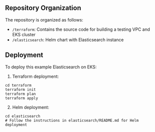 ## Repository Organization

The repository is organized as follows:

- `/terraform`: Contains the source code for building a testing VPC and EKS cluster
- `/elasticsearch`: Helm chart with Elasticsearch instance

## Deployment

To deploy this example Elasticsearch on EKS:

1. Terraform deployment:
   
```
cd terraform
terraform init
terraform plan
terraform apply
```

2. Helm deployment:
   
```
cd elasticsearch
# Follow the instructions in elasticsearch/README.md for Helm deployment
```

